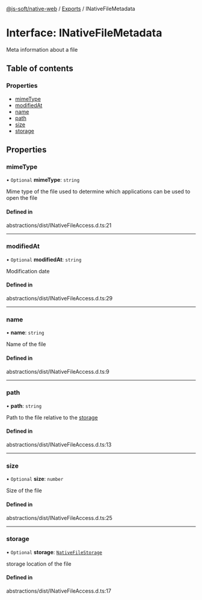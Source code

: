 [@js-soft/native-web](../README.md) / [Exports](../modules.md) / INativeFileMetadata

# Interface: INativeFileMetadata

Meta information about a file

## Table of contents

### Properties

-   [mimeType](INativeFileMetadata.md#mimetype)
-   [modifiedAt](INativeFileMetadata.md#modifiedat)
-   [name](INativeFileMetadata.md#name)
-   [path](INativeFileMetadata.md#path)
-   [size](INativeFileMetadata.md#size)
-   [storage](INativeFileMetadata.md#storage)

## Properties

### mimeType

• `Optional` **mimeType**: `string`

Mime type of the file used to determine which applications can be used to open the file

#### Defined in

abstractions/dist/INativeFileAccess.d.ts:21

---

### modifiedAt

• `Optional` **modifiedAt**: `string`

Modification date

#### Defined in

abstractions/dist/INativeFileAccess.d.ts:29

---

### name

• **name**: `string`

Name of the file

#### Defined in

abstractions/dist/INativeFileAccess.d.ts:9

---

### path

• **path**: `string`

Path to the file relative to the [storage](INativeFileMetadata.md#storage)

#### Defined in

abstractions/dist/INativeFileAccess.d.ts:13

---

### size

• `Optional` **size**: `number`

Size of the file

#### Defined in

abstractions/dist/INativeFileAccess.d.ts:25

---

### storage

• `Optional` **storage**: [`NativeFileStorage`](../enums/NativeFileStorage.md)

storage location of the file

#### Defined in

abstractions/dist/INativeFileAccess.d.ts:17
